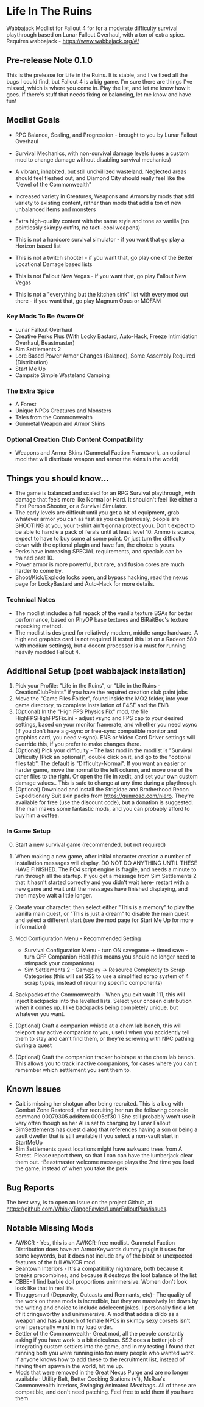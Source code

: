 # Life In The Ruins
Wabbajack Modlist for Fallout 4 for for a moderate difficulty survival playthrough based on Lunar Fallout Overhaul, with a ton of extra spice.
Requires wabbajack - https://www.wabbajack.org/#/

## Pre-release Note 0.1.0
This is the prelease for Life in the Ruins. It is stable, and I've fixed all the bugs I could find, but Fallout 4 is a big game. I'm sure there are things I've missed, which is where you come in. Play the list, and let me know how it goes. If there's stuff that needs fixing or balancing, let me know and have fun!

## Modlist Goals
- RPG Balance, Scaling, and Progression - brought to you by Lunar Fallout Overhaul
- Survival Mechanics, with non-survival damage levels (uses a custom mod to change damage without disabling survival mechanics)
- A vibrant, inhabited, but still uncivillized wasteland. Neglected areas should feel fleshed out, and Diamond City should really feel like the "Jewel of the Commonwealth"
- Increased variety in Creatures, Weapons and Armors by mods that add variety to existing content, rather than mods that add a ton of new unbalanced items and monsters
- Extra high-quality content with the same style and tone as vanilla (no pointlessly skimpy outfits, no tacti-cool weapons)

- This is not a hardcore survival simulator - if you want that go play a Horizon based list
- This is not a twitch shooter - if you want that, go play one of the Better Locational Damage based lists
- This is not Fallout New Vegas - if you want that, go play Fallout New Vegas
- This is not a "everything but the kitchen sink" list with every mod out there - if you want that, go play Magnum Opus or MOFAM

### Key Mods To Be Aware Of 
- Lunar Fallout Overhaul
- Creative Perks Plus (With Locky Bastard, Auto-Hack, Freeze Intimidation Overhaul, Beastmaster)
- Sim Settlements 2
- Lore Based Power Armor Changes (Balance), Some Assembly Required (Distribution)
- Start Me Up
- Campsite Simple Wasteland Camping

### The Extra Spice
- A Forest
- Unique NPCs Creatures and Monsters
- Tales from the Commonwealth
- Gunmetal Weapon and Armor Skins

### Optional Creation Club Content Compatibility
- Weapons and Armor Skins (Gunmetal Faction Framework, an optional mod that will distribute weapon and armor the skins in the world)

## Things you should know...
- The game is balanced and scaled for an RPG Survival playthrough, with damage that feels more like Normal or Hard. It shouldn't feel like either a First Person Shooter, or a Survival Simulator.
- The early levels are difficult until you get a bit of equipment, grab whatever armor you can as fast as you can (seriously, people are SHOOTING at you, your t-shirt ain't gonna protect you). Don't expect to be able to handle a pack of ferals until at least level 10. Ammo is scarce, expect to have to buy some at some point. Or just turn the difficulty down with the optional plugin and have fun, the choice is yours.
- Perks have increasing SPECIAL requirements, and specials can be trained past 10.
- Power armor is more powerful, but rare, and fusion cores are much harder to come by.
- Shoot/Kick/Explode locks open, and bypass hacking, read the nexus page for LockyBastard and Auto-Hack for more details.

### Technical Notes
- The modlist includes a full repack of the vanilla texture BSAs for better performance, based on PhyOP base textures and BiRaitBec's texture repacking method.
- The modlist is designed for reliatively modern, middle range hardware. A high end graphics card is not required (I tested this list on a Radeon 580 with medium settings), but a decent processor is a must for running heavily modded Fallout 4.

## Additional Setup (post wabbajack installation)
1. Pick your Profile: "Life in the Ruins", or "Life in the Ruins - CreationClubPaints" if you have the required creation club paint jobs
2. Move the "Game Files Folder", found inside the MO2 folder, into your game directory, to complete installation of F4SE and the ENB
3. (Optional) In the "High FPS Physics Fix" mod, the file HighFPSHighFPSFix.ini - adjust vsync and FPS cap to your desired settings, based on your monitor framerate, and whether you need vsync (if you don't have a g-sync or free-sync compatible monitor and graphics card, you need v-sync). ENB or Video Card Driver settings will override this, if you prefer to make changes there.
4. (Optional) Pick your difficulty - The last mod in the modlist is "Survival Difficulty (Pick an optional)", double click on it, and go to the "optional files tab". The default is "Difficulty-Normal". If you want an easier or harder game, move the normal to the left column, and move one of the other files to the right. Or open the file in xedit, and set your own custom damage values.. This is safe to change at any time during a playthrough.
5. (Optional) Download and install the Strigidae and Brotherhood Recon Expeditionary Suit skin packs from https://gumroad.com/niero. They're available for free (use the discount code), but a donation is suggested. The man makes some fantastic mods, and you can probably afford to buy him a coffee.

### In Game Setup
0. Start a new survival game (recommended, but not required)
1. When making a new game, after initial character creation a number of installation messages will display. DO NOT DO ANYTHING UNTIL THESE HAVE FINISHED. The FO4 script engine is fragile, and needs a minute to run through all the startup. If you get a message from Sim Settlements 2 that it hasn't started correctly and you didn't wait here- restart with a new game and wait until the messages have finished displaying, and then maybe wait a little longer.
2. Create your character, then select either "This is a memory" to play the vanilla main quest, or "This is just a dream" to disable the main quest and select a different start (see the mod page for Start Me Up for more information)
3. Mod Configuration Menu - Recommended Setting
    - Survival Configuration Menu - turn ON savegame -> timed save
                                  - turn OFF Companion Heal (this means you should no longer need to stimpack your companions)
    - Sim Settlements 2 - Gameplay -> Resource Complexity to Scrap Categories (this will set SS2 to use a simplified scrap system of 4 scrap types, instead of requiring specific components)
4. Backpacks of the Commonwealth - When you exit vault 111, this will inject backpacks into the levelled lists. Select your chosen distribution when it comes up. I like backpacks being completely unique, but whatever you want.

5. (Optional) Craft a companion whistle at a chem lab bench, this will teleport any active companion to you, useful when you accidently tell them to stay and can't find them, or they're screwing with NPC pathing during a quest
6. (Optional) Craft the companion tracker holotape at the chem lab bench. This allows you to track inactive companions, for cases where you can't remember which settlement you sent them to.

## Known Issues
- Cait is missing her shotgun after being recruited. This is a bug with Combat Zone Restored, after recruiting her run the following console command
00079305.additem 0005df30 1
She still probably won't use it very often though as her AI is set to charging by Lunar Fallout
- SimSettlements has quest dialog that references having a son or being a vault dweller that is still available if you select a non-vault start in StartMeUp
- Sim Settlements quest locations might have awkward trees from A Forest. Please report them, so that I can can have the lumberjack clear them out.
-Beastmaster welcome message plays the 2nd time you load the game, instead of when you take the perk

## Bug Reports
The best way, is to open an issue on the project Github, at https://github.com/WhiskyTangoFawks/LunarFalloutPlus/issues.

## Notable Missing Mods
- AWKCR - Yes, this is an AWKCR-free modlist. Gunmetal Faction Distribution does have an ArmorKeywords dummy plugin it uses for some keywords, but it does not include any of the bloat or unexpected features of the full AWKCR mod.
- Beantown Interiors - It's a compatibility nightmare, both because it breaks precombines, and because it destroys the loot balance of the list
- CBBE- I find barbie doll proportions unimmersive. Women don't look look like that in real life.
- Thuggysmurf (Depravity, Outcasts and Remnants, etc)- The quality of the work on these mods is incredible, but they are massively let down by the writing and choice to include adolecent jokes. I personally find a lot of it cringeworthy and unimmersive. A mod that adds a dildo as a weapon and has a bunch of female NPCs in skimpy sexy corsets isn't one I personally want in my load order.
- Settler of the Commonwealth- Great mod, all the people constantly asking if you have work is a bit ridiculous. SS2 does a better job of integrating custom settlers into the game, and in my testing I found that running both you were running into too many people who wanted work. If anyone knows how to add these to the recruitment list, instead of having them spawn in the world, hit me up.
- Mods that were removed in the Great Nexus Purge and are no longer available : Utility Belt, Better Cooking Stations (v1), MsRae's Commonwealth Interiors, Swinging Animated Meatbags. All of these are compatible, and don't need patching. Feel free to add them if you have them.
